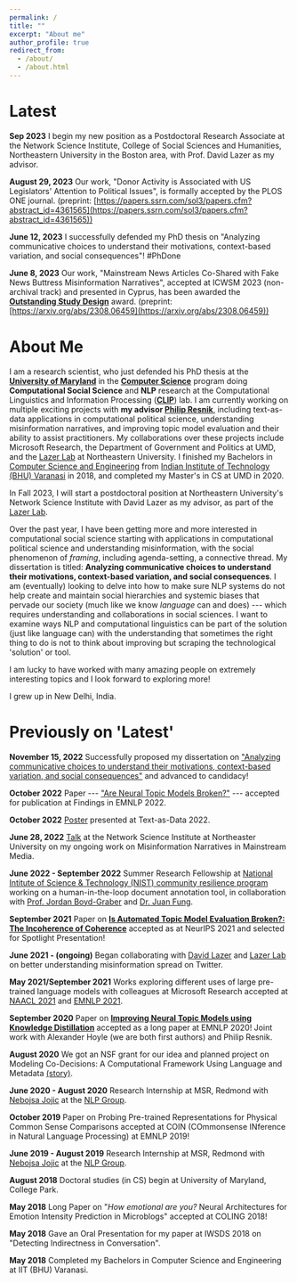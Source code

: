 ```yaml
---
permalink: /
title: ""
excerpt: "About me"
author_profile: true
redirect_from: 
  - /about/
  - /about.html
---
```

Latest
======

**Sep 2023** I begin my new position as a Postdoctoral Research Associate at the Network Science Institute, College of Social Sciences and Humanities, Northeastern University in the Boston area, with Prof. David Lazer as my advisor. 

**August 29, 2023** Our work, "Donor Activity is Associated with US Legislators' Attention to Political Issues", is formally accepted by the PLOS ONE journal. (preprint: [https://papers.ssrn.com/sol3/papers.cfm?abstract_id=4361565](https://papers.ssrn.com/sol3/papers.cfm?abstract_id=4361565))

**June 12, 2023** I successfully defended my PhD thesis on "Analyzing communicative choices to understand their motivations, context-based variation, and social consequences"! #PhDone

**June 8, 2023** Our work, "Mainstream News Articles Co-Shared with Fake News Buttress Misinformation Narratives", accepted at ICWSM 2023 (non-archival track) and presented in Cyprus, has been awarded the [**Outstanding Study Design**](https://twitter.com/icwsm/status/1667140733453606914) award. (preprint: [https://arxiv.org/abs/2308.06459](https://arxiv.org/abs/2308.06459))


About Me
======

I am a research scientist, who just defended his PhD thesis at the [**University of Maryland**](https://www.umd.edu/) in the [**Computer Science**](https://www.cs.umd.edu/people/pgoel1) program doing **Computational Social Science** and **NLP** research at the Computational Linguistics and Information Processing ([**CLIP**](https://wiki.umiacs.umd.edu/clip/index.php/Main_Page)) lab. I am currently working on multiple exciting projects with **my advisor [Philip Resnik](http://users.umiacs.umd.edu/~resnik/)**, including text-as-data applications in computational political science, understanding misinformation narratives, and improving topic model evaluation and their ability to assist practitioners. My collaborations over these projects include Microsoft Research, the Department of Government and Politics at UMD, and the [Lazer Lab](https://lazerlab.net/) at Northeastern University. I finished my Bachelors in [Computer Science and Engineering](https://www.iitbhu.ac.in/dept/cse) from [Indian Institute of Technology (BHU) Varanasi](https://www.iitbhu.ac.in/) in 2018, and completed my Master's in CS at UMD in 2020. 

In Fall 2023, I will start a postdoctoral position at Northeastern University's Network Science Institute with David Lazer as my advisor, as part of the [Lazer Lab](https://lazerlab.net/). 

Over the past year, I have been getting more and more interested in computational social science starting with applications in computational political science and understanding misinformation, with the social phenomenon of _framing_, including agenda-setting, a connective thread. My dissertation is titled: **Analyzing communicative choices to understand their motivations, context-based variation, and social consequences**. I am (eventually) looking to delve into how to make sure NLP systems do not help create and maintain social hierarchies and systemic biases that pervade our society (much like we know *language* can and does) --- which requires understanding and collaborations in social sciences. I want to examine ways NLP and computational linguistics can be part of the solution (just like language can) with the understanding that sometimes the right thing to do is not to think about improving but scraping the technological 'solution' or tool. 

I am lucky to have worked with many amazing people on extremely interesting topics and I look forward to exploring more!

I grew up in New Delhi, India.

Previously on 'Latest'
======

**November 15, 2022** Successfully proposed my dissertation on ["Analyzing communicative choices to understand their motivations, context-based variation, and social consequences"](https://talks.cs.umd.edu/talks/3315) and advanced to candidacy!

**October 2022** Paper --- ["Are Neural Topic Models Broken?"](https://arxiv.org/abs/2210.16162) --- accepted for publication at Findings in EMNLP 2022. 

**October 2022** [Poster](https://pranav-goel.github.io/files/umd_tada2022.pdf) presented at Text-as-Data 2022. 

**June 28, 2022** [Talk](https://www.networkscienceinstitute.org/talks/pranav-goel) at the Network Science Institute at Northeaster University on my ongoing work on Misinformation Narratives in Mainstream Media. 

**June 2022 - September 2022** Summer Research Fellowship at [National Intitute of Science & Technology (NIST) community resilience program](https://www.nist.gov/community-resilience) working on a human-in-the-loop document annotation tool, in collaboration with [Prof. Jordan Boyd-Graber](http://users.umiacs.umd.edu/~jbg/) and [Dr. Juan Fung](https://www.nist.gov/blogs/taking-measure/authors/juan-fung).

**September 2021** Paper on [**Is Automated Topic Model Evaluation Broken?: The Incoherence of Coherence**](https://proceedings.neurips.cc/paper/2021/file/0f83556a305d789b1d71815e8ea4f4b0-Paper.pdf) accepted as at NeurIPS 2021 and selected for Spotlight Presentation!

**June 2021 - (ongoing)** Began collaborating with [David Lazer](https://cssh.northeastern.edu/faculty/david-lazer/) and [Lazer Lab](https://lazerlab.net/) on better understanding misinformation spread on Twitter. 

**May 2021/September 2021** Works exploring different uses of large pre-trained language models with colleagues at Microsoft Research accepted at [NAACL 2021](https://aclanthology.org/2021.naacl-main.439.pdf) and [EMNLP 2021](https://arxiv.org/pdf/2109.04867.pdf). 

**September 2020** Paper on [**Improving Neural Topic Models using Knowledge Distillation**](https://www.aclweb.org/anthology/2020.emnlp-main.137.pdf) accepted as a long paper at EMNLP 2020! Joint work with Alexander Hoyle (we are both first authors) and Philip Resnik.

**August 2020** We got an NSF grant for our idea and planned project on Modeling Co-Decisions: A Computational Framework Using Language and Metadata [(story)](https://www.umiacs.umd.edu/about-us/news/resnik-developing-computational-models-better-understand-how-decisions-are-made).

**June 2020 - August 2020** Research Internship at MSR, Redmond with [Nebojsa Jojic](https://www.microsoft.com/en-us/research/people/jojic/) at the [NLP Group](https://www.microsoft.com/en-us/research/group/natural-language-processing/).

**October 2019** Paper on Probing Pre-trained Representations for Physical Common Sense Comparisons accepted at COIN (COmmonsense INference in Natural Language Processing) at EMNLP 2019!

**June 2019 - August 2019** Research Internship at MSR, Redmond with [Nebojsa Jojic](https://www.microsoft.com/en-us/research/people/jojic/) at the [NLP Group](https://www.microsoft.com/en-us/research/group/natural-language-processing/).

**August 2018** Doctoral studies (in CS) begin at University of Maryland, College Park.

**May 2018** Long Paper on "*How emotional are you?* Neural Architectures for Emotion Intensity Prediction in Microblogs" accepted at COLING 2018!

**May 2018** Gave an Oral Presentation for my paper at IWSDS 2018 on "Detecting Indirectness in Conversation".

**May 2018** Completed my Bachelors in Computer Science and Engineering at IIT (BHU) Varanasi.
